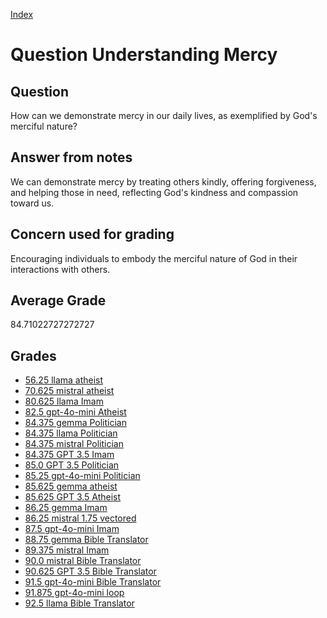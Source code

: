 
[Index](../../index.md)
# Question Understanding Mercy
## Question
How can we demonstrate mercy in our daily lives, as exemplified by God's merciful nature?

## Answer from notes
We can demonstrate mercy by treating others kindly, offering forgiveness, and helping those in need, reflecting God's kindness and compassion toward us.

## Concern used for grading
Encouraging individuals to embody the merciful nature of God in their interactions with others.

## Average Grade
84.71022727272727

## Grades
 * [56.25 llama atheist](../answers/llama_atheist/Understanding_Mercy.md)
 * [70.625 mistral atheist](../answers/mistral_atheist/Understanding_Mercy.md)
 * [80.625 llama Imam](../answers/llama_Imam/Understanding_Mercy.md)
 * [82.5 gpt-4o-mini Atheist](../answers/gpt-4o-mini_Atheist/Understanding_Mercy.md)
 * [84.375 gemma Politician](../answers/gemma_Politician/Understanding_Mercy.md)
 * [84.375 llama Politician](../answers/llama_Politician/Understanding_Mercy.md)
 * [84.375 mistral Politician](../answers/mistral_Politician/Understanding_Mercy.md)
 * [84.375 GPT 3.5 Imam](../answers/GPT_3.5_Imam/Understanding_Mercy.md)
 * [85.0 GPT 3.5 Politician](../answers/GPT_3.5_Politician/Understanding_Mercy.md)
 * [85.25 gpt-4o-mini Politician](../answers/gpt-4o-mini_Politician/Understanding_Mercy.md)
 * [85.625 gemma atheist](../answers/gemma_atheist/Understanding_Mercy.md)
 * [85.625 GPT 3.5 Atheist](../answers/GPT_3.5_Atheist/Understanding_Mercy.md)
 * [86.25 gemma Imam](../answers/gemma_Imam/Understanding_Mercy.md)
 * [86.25 mistral 1.75 vectored](../answers/mistral_1.75_vectored/Understanding_Mercy.md)
 * [87.5 gpt-4o-mini Imam](../answers/gpt-4o-mini_Imam/Understanding_Mercy.md)
 * [88.75 gemma Bible Translator](../answers/gemma_Bible_Translator/Understanding_Mercy.md)
 * [89.375 mistral Imam](../answers/mistral_Imam/Understanding_Mercy.md)
 * [90.0 mistral Bible Translator](../answers/mistral_Bible_Translator/Understanding_Mercy.md)
 * [90.625 GPT 3.5 Bible Translator](../answers/GPT_3.5_Bible_Translator/Understanding_Mercy.md)
 * [91.5 gpt-4o-mini Bible Translator](../answers/gpt-4o-mini_Bible_Translator/Understanding_Mercy.md)
 * [91.875 gpt-4o-mini loop](../answers/gpt-4o-mini_loop/Understanding_Mercy.md)
 * [92.5 llama Bible Translator](../answers/llama_Bible_Translator/Understanding_Mercy.md)
